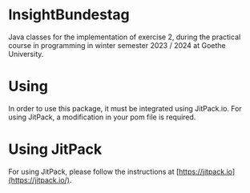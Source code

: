 # InsightBundestag
Java classes for the implementation of exercise 2, during the practical course in programming in winter semester 2023 / 2024 at Goethe University.

# Using
In order to use this package, it must be integrated using JitPack.io. For using JitPack, a modification in your pom file is required.

# Using JitPack
For using JitPack, please follow the instructions at [https://jitpack.io](https://jitpack.io/).
